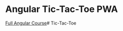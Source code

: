 # Angular Tic-Tac-Toe PWA

[Full Angular Course](https://fireship.io/courses/angular/)# Tic-Tac-Toe
